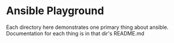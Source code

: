 # Ansible Playground

Each directory here demonstrates one primary thing about ansible. Documentation for each thing is in that dir's README.md
